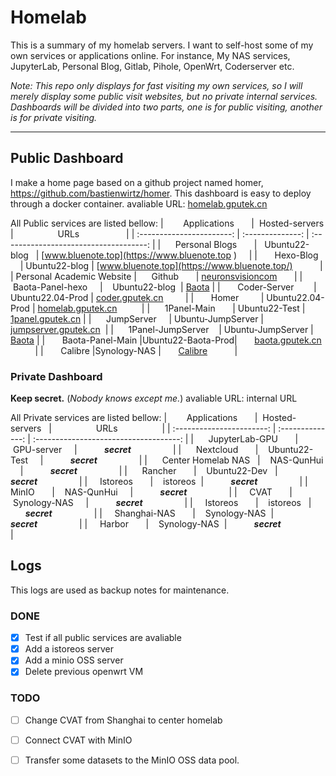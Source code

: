 # Homelab

This is a summary of my homelab servers. I want to self-host some of my own services or applications online. For instance, My NAS services, JupyterLab, Personal Blog, Gitlab, Pihole, OpenWrt, Coderserver etc.

*Note: This repo only displays for fast visiting my own services, so I will merely display some public visit websites, but no private internal services. Dashboards will be divided into two parts, one is for public visiting, another is for private visiting.*

---
## Public Dashboard
I make a home page based on a github project named homer, https://github.com/bastienwirtz/homer. This dashboard is easy to deploy through a docker container.
avaliable URL: [homelab.gputek.cn](http://homelab.gputek.cn/)

All Public services are listed bellow:
|        Applications       |  Hosted-servers   |                  URLs                                              |
| :-----------------------: | :--------------:  |           :------------------------------------:                   |
|      Personal Blogs       |   Ubuntu22-blog   |        [www.bluenote.top](https://www.bluenote.top )               |
|       Hexo-Blog           |   Ubuntu22-blog   |        [www.bluenote.top](https://www.bluenote.top/)               |
| Personal Academic Website |      Github       |        [neuronsvisioncom](https://neuronsvisioncom/)               |
|      Baota-Panel-hexo     |    Ubuntu22-blog  |        [Baota](https://www.gputek.cn:26459/ad31e4e2)               |
|       Coder-Server        | Ubuntu22.04-Prod  |        [coder.gputek.cn](http://coder.gputek.cn)                   |
|       Homer               | Ubuntu22.04-Prod  |        [homelab.gputek.cn](http://homelab.gputek.cn/)              |
|      1Panel-Main          | Ubuntu22-Test     |        [1panel.gputek.cn](http://1panel.gputek.cn/)                |
|      JumpServer           | Ubuntu-JumpServer |        [jumpserver.gputek.cn](http://jumpserver.gputek.cn/)        |
|      1Panel-JumpServer    | Ubuntu-JumpServer |        [Baota](https://www.gputek.cn:34307/7bea1109d8)             |
|       Baota-Panel-Main    |Ubuntu22-Baota-Prod|        [baota.gputek.cn](http://baota.gputek.cn/)                  |
|       Calibre             |Synology-NAS       |        [Calibre](http://www.synotech.top:8888/)                    |



### Private Dashboard
**Keep secret.** (*Nobody knows except me.*)
avaliable URL: internal URL


All Private services are listed bellow:
|        Applications       |  Hosted-servers       |                  URLs                  |
| :-----------------------: | :--------------:      | :------------------------------------: |
|      JupyterLab-GPU       |    GPU-server         |           ***secret***                 |
|      Nextcloud            |    Ubuntu22-Test      |           ***secret***                 |
|      Center Homelab NAS   |    NAS-QunHui         |           ***secret***                 |
|      Rancher              |    Ubuntu22-Dev       |           ***secret***                 |
|      Istoreos             |    istoreos           |           ***secret***                 |
|      MinIO                |    NAS-QunHui         |           ***secret***                 |
|      CVAT                 |    Synology-NAS       |           ***secret***                 |
|      Istoreos             |    istoreos           |           ***secret***                 |
|      Shanghai-NAS         |    Synology-NAS       |           ***secret***                 |
|      Harbor               |    Synology-NAS       |           ***secret***                 |

## Logs
This logs are used as backup notes for maintenance.
### DONE
- [x] Test if all public services are avaliable
- [x] Add a istoreos server
- [x] Add a minio OSS server
- [x] Delete previous openwrt VM

### TODO
- [ ] Change CVAT from Shanghai to center homelab
- [ ] Connect CVAT with MinIO
- [ ] Transfer some datasets to the MinIO OSS data pool.




